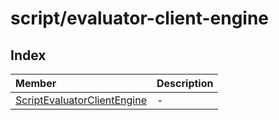 # script/evaluator-client-engine

## Index

| Member | Description |
| :------ | :------ |
| [ScriptEvaluatorClientEngine](classes/ScriptEvaluatorClientEngine.md) | - |
